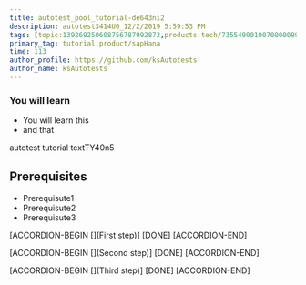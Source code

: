```yaml
---
title: autotest_pool_tutorial-de643ni2
description: autotest3414U0_12/2/2019 5:59:53 PM
tags: [topic:139269250608756787992873,products:tech/73554900100700000996,tutorial:experience/advanced]
primary_tag: tutorial:product/sapHana
time: 113
author_profile: https://github.com/ksAutotests
author_name: ksAutotests
---
```

### You will learn
- You will learn this
- and that

autotest tutorial textTY40n5

## Prerequisites
- Prerequisute1
- Prerequisute2
- Prerequisute3

[ACCORDION-BEGIN [](First step)]
[DONE]
[ACCORDION-END]

[ACCORDION-BEGIN [](Second step)]
[DONE]
[ACCORDION-END]

[ACCORDION-BEGIN [](Third step)]
[DONE]
[ACCORDION-END]

